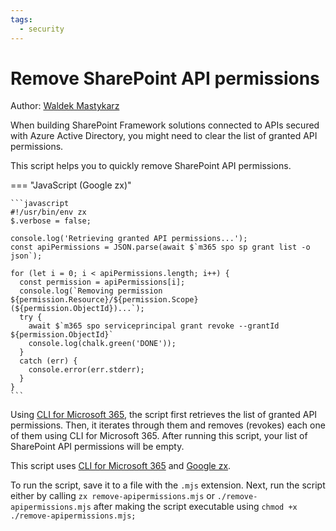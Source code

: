 ```yaml
---
tags:
  - security
---
```


# Remove SharePoint API permissions

Author: [Waldek Mastykarz](https://blog.mastykarz.nl/sample-script-quickly-remove-sharepoint-api-permissions/)

When building SharePoint Framework solutions connected to APIs secured with Azure Active Directory, you might need to clear the list of granted API permissions.

This script helps you to quickly remove SharePoint API permissions.

=== "JavaScript (Google zx)"

    ```javascript
    #!/usr/bin/env zx
    $.verbose = false;

    console.log('Retrieving granted API permissions...');
    const apiPermissions = JSON.parse(await $`m365 spo sp grant list -o json`);

    for (let i = 0; i < apiPermissions.length; i++) {
      const permission = apiPermissions[i];
      console.log(`Removing permission ${permission.Resource}/${permission.Scope} (${permission.ObjectId})...`);
      try {
        await $`m365 spo serviceprincipal grant revoke --grantId ${permission.ObjectId}`
        console.log(chalk.green('DONE'));
      }
      catch (err) {
        console.error(err.stderr);
      }
    }
    ```

Using [CLI for Microsoft 365](https://aka.ms/cli-m365), the script first retrieves the list of granted API permissions. Then, it iterates through them and removes (revokes) each one of them using CLI for Microsoft 365. After running this script, your list of SharePoint API permissions will be empty.

This script uses [CLI for Microsoft 365](https://aka.ms/cli-m365) and [Google zx](https://github.com/google/zx).

To run the script, save it to a file with the `.mjs` extension. Next, run the script either by calling `zx remove-apipermissions.mjs` or `./remove-apipermissions.mjs` after making the script executable using `chmod +x ./remove-apipermissions.mjs;`
